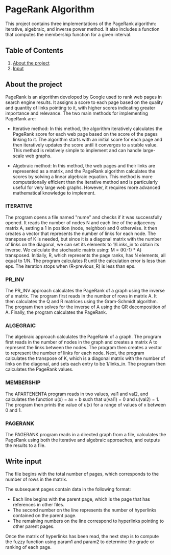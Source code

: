 # PageRank Algorithm
This project contains three implementations of the PageRank algorithm: iterative, algebraic, and inverse power method. It also includes a function that computes the membership function for a given interval.

## Table of Contents

1. [About the project](#start-description)
2. [Input](#build-description)

<a name="start-description"></a>
## About the project

PageRank is an algorithm developed by Google used to rank web pages in search engine results. It assigns a score to each page based on the quality and quantity of links pointing to it, with higher scores indicating greater importance and relevance.
The two main methods for implementing PageRank are:

- Iterative method: In this method, the algorithm iteratively calculates the PageRank score for each web page based on the score of the pages linking to it. The algorithm starts with an initial score for each page and then iteratively updates the score until it converges to a stable value. This method is relatively simple to implement and can handle large-scale web graphs.

- Algebraic method: In this method, the web pages and their links are represented as a matrix, and the PageRank algorithm calculates the scores by solving a linear algebraic equation. This method is more computationally efficient than the iterative method and is particularly useful for very large web graphs. However, it requires more advanced mathematical knowledge to implement.

### **ITERATIVE**

The program opens a file named "nume" and checks if it was successfully opened. It reads the number of nodes N and each line of the adjacency matrix A, setting a 1 in position (node, neighbor) and 0 otherwise. It then creates a vector that represents the number of links for each node. The transpose of K is needed, but since it is a diagonal matrix with the number of links on the diagonal, we can set its elements to 1/Links_in to obtain its inverse. We calculate the stochastic matrix using: M = (K(-1) * A) transposed. Initially, R, which represents the page ranks, has N elements, all equal to 1/N. The program calculates R  until the calculation error is less than eps. The iteration stops when (R-previous_R) is less than eps.
### **PR_INV**

The PR_INV approach calculates the PageRank of a graph using the inverse of a matrix. The program first reads in the number of rows in matrix A. It then calculates the Q and R matrices using the Gram-Schmidt algorithm. The program then solves for the inverse of A using the QR decomposition of A. Finally, the program calculates the PageRank.

### **ALGEGRAIC**

The algebraic approach calculates the PageRank of a graph. The program first reads in the number of nodes in the graph and creates a matrix A to represent the links between the nodes. The program then creates a vector to represent the number of links for each node. Next, the program calculates the transpose of K, which is a diagonal matrix with the number of links on the diagonal, and sets each entry to be 1/links_in. The program then calculates the PageRank values. 

### **MEMBERSHIP**

The APARTENENTA program reads in two values, val1 and val2, and calculates the function u(x) = ax + b such that u(val1) = 0 and u(val2) = 1. The program then prints the value of u(x) for a range of values of x between 0 and 1.

### **PAGERANK**

The PAGERANK program reads in a directed graph from a file, calculates the PageRank using both the iterative and algebraic approaches, and outputs the results to a file.

<a name="build-description"></a>
## Write input

The file begins with the total number of pages, which corresponds to the number of rows in the matrix.

The subsequent pages contain data in the following format:

- Each line begins with the parent page, which is the page that has references in other files. 
- The second number on the line represents the number of hyperlinks contained on the parent page. 
- The remaining numbers on the line correspond to hyperlinks pointing to other parent pages.

Once the matrix of hyperlinks has been read, the next step is to compute the fuzzy function using param1 and param2 to determine the grade or ranking of each page.


